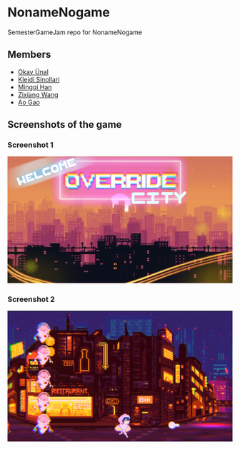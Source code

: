 # NonameNogame
SemesterGameJam repo for NonameNogame

## Members
- [Okay Ünal](https://github.com/lNoro)
- [Klejdi Sinollari](https://github.com/ksDOT)
- [Mingqi Han](https://github.com/MuZiQiAM)
- [Zixiang Wang](https://github.com/ZixiangWang)
- [Ao Gao](https://github.com/AoGao-Kedoka)

## Screenshots of the game
### Screenshot 1
![](Screenshots\screen.png)
### Screenshot 2
![](Screenshots\screen1.png)